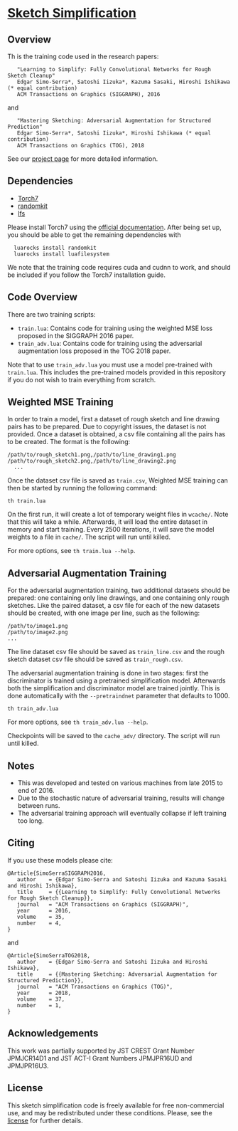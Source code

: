 # [Sketch Simplification](https://esslab.jp/~ess/research/sketch/)

## Overview

Th is the training code used in the research papers:

```
   "Learning to Simplify: Fully Convolutional Networks for Rough Sketch Cleanup"
   Edgar Simo-Serra*, Satoshi Iizuka*, Kazuma Sasaki, Hiroshi Ishikawa (* equal contribution)
   ACM Transactions on Graphics (SIGGRAPH), 2016
```

and

```
   "Mastering Sketching: Adversarial Augmentation for Structured Prediction"
   Edgar Simo-Serra*, Satoshi Iizuka*, Hiroshi Ishikawa (* equal contribution)
   ACM Transactions on Graphics (TOG), 2018
```

See our [project page](https://esslab.jp/~ess/research/sketch_master/) for more detailed information.


## Dependencies

- [Torch7](http://torch.ch)
- [randomkit](https://github.com/deepmind/torch-randomkit)
- [lfs](https://keplerproject.github.io/luafilesystem/)

Please install Torch7 using the [official
documentation](http://torch.ch/docs/getting-started.html). After being set up,
you should be able to get the remaining dependencies with

```
  luarocks install randomkit
  luarocks install luafilesystem
```

We note that the training code requires cuda and cudnn to work, and should be
included if you follow the Torch7 installation guide.

## Code Overview

There are two training scripts:

- `train.lua`: Contains code for training using the weighted MSE loss proposed in the SIGGRAPH 2016 paper.
- `train_adv.lua`: Contains code for training using the adversarial augmentation loss proposed in the TOG 2018 paper.

Note that to use `train_adv.lua` you must use a model pre-trained with
`train.lua`. This includes the pre-trained models provided in this repository
if you do not wish to train everything from scratch.

## Weighted MSE Training

In order to train a model, first a dataset of rough sketch and line drawing
pairs has to be prepared. Due to copyright issues, the dataset is not provided.
Once a dataset is obtained, a csv file containing all the pairs has to be
created. The format is the following:

```
/path/to/rough_sketch1.png,/path/to/line_drawing1.png
/path/to/rough_sketch2.png,/path/to/line_drawing2.png
  ...
```

Once the dataset csv file is saved as `train.csv`, Weighted MSE training can
then be started by running the following command:

```
th train.lua
```

On the first run, it will create a lot of temporary weight files in `wcache/`.
Note that this will take a while. Afterwards, it will load the entire dataset
in memory and start training. Every 2500 iterations, it will save the model
weights to a file in `cache/`. The script will run until killed.

For more options, see `th train.lua --help`.

## Adversarial Augmentation Training

For the adversarial augmentation training, two additional datasets should be
prepared: one containing only line drawings, and one containing only rough
sketches. Like the paired dataset, a csv file for each of the new datasets
should be created, with one image per line, such as the following:

```
/path/to/image1.png
/path/to/image2.png
...
```

The line dataset csv file should be saved as `train_line.csv` and the rough
sketch dataset csv file should be saved as `train_rough.csv`.

The adversarial augmentation training is done in two stages: first the
discriminator is trained using a pretrained simplification model. Afterwards
both the simplification and discriminator model are trained jointly. This is
done automatically with the `--pretraindnet` parameter that defaults to 1000.

```
th train_adv.lua
```

For more options, see `th train_adv.lua --help`.

Checkpoints will be saved to the `cache_adv/` directory. The script will run
until killed.

## Notes

- This was developed and tested on various machines from late 2015 to end of 2016.
- Due to the stochastic nature of adversarial training, results will change between runs.
- The adversarial training approach will eventually collapse if left training too long.

## Citing

If you use these models please cite:

```
@Article{SimoSerraSIGGRAPH2016,
   author    = {Edgar Simo-Serra and Satoshi Iizuka and Kazuma Sasaki and Hiroshi Ishikawa},
   title     = {{Learning to Simplify: Fully Convolutional Networks for Rough Sketch Cleanup}},
   journal   = "ACM Transactions on Graphics (SIGGRAPH)",
   year      = 2016,
   volume    = 35,
   number    = 4,
}
```

and

```
@Article{SimoSerraTOG2018,
   author    = {Edgar Simo-Serra and Satoshi Iizuka and Hiroshi Ishikawa},
   title     = {{Mastering Sketching: Adversarial Augmentation for Structured Prediction}},
   journal   = "ACM Transactions on Graphics (TOG)",
   year      = 2018,
   volume    = 37,
   number    = 1,
}
```

## Acknowledgements

This work was partially supported by JST CREST Grant Number JPMJCR14D1 and JST ACT-I Grant Numbers JPMJPR16UD and JPMJPR16U3.

## License

This sketch simplification code is  freely available for free non-commercial
use, and may be redistributed under these conditions. Please, see the [license](/LICENSE)
for further details.
